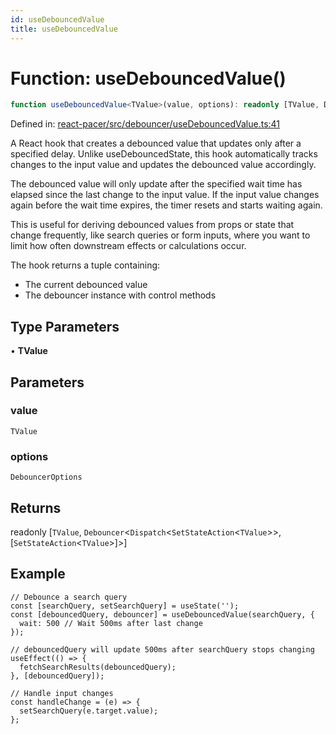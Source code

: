 ```yaml
---
id: useDebouncedValue
title: useDebouncedValue
---
```


<!-- DO NOT EDIT: this page is autogenerated from the type comments -->

# Function: useDebouncedValue()

```ts
function useDebouncedValue<TValue>(value, options): readonly [TValue, Debouncer<Dispatch<SetStateAction<TValue>>, [SetStateAction<TValue>]>]
```

Defined in: [react-pacer/src/debouncer/useDebouncedValue.ts:41](https://github.com/TanStack/bouncer/blob/main/packages/react-pacer/src/debouncer/useDebouncedValue.ts#L41)

A React hook that creates a debounced value that updates only after a specified delay.
Unlike useDebouncedState, this hook automatically tracks changes to the input value
and updates the debounced value accordingly.

The debounced value will only update after the specified wait time has elapsed since
the last change to the input value. If the input value changes again before the wait
time expires, the timer resets and starts waiting again.

This is useful for deriving debounced values from props or state that change frequently,
like search queries or form inputs, where you want to limit how often downstream effects
or calculations occur.

The hook returns a tuple containing:
- The current debounced value
- The debouncer instance with control methods

## Type Parameters

• **TValue**

## Parameters

### value

`TValue`

### options

`DebouncerOptions`

## Returns

readonly \[`TValue`, `Debouncer`\<`Dispatch`\<`SetStateAction`\<`TValue`\>\>, \[`SetStateAction`\<`TValue`\>\]\>\]

## Example

```tsx
// Debounce a search query
const [searchQuery, setSearchQuery] = useState('');
const [debouncedQuery, debouncer] = useDebouncedValue(searchQuery, {
  wait: 500 // Wait 500ms after last change
});

// debouncedQuery will update 500ms after searchQuery stops changing
useEffect(() => {
  fetchSearchResults(debouncedQuery);
}, [debouncedQuery]);

// Handle input changes
const handleChange = (e) => {
  setSearchQuery(e.target.value);
};
```

